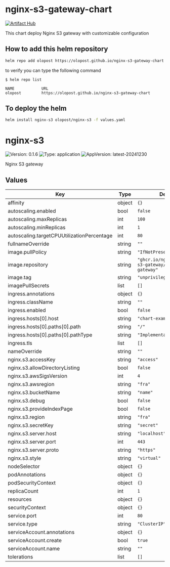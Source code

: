 # nginx-s3-gateway-chart
[![Artifact Hub](https://img.shields.io/endpoint?url=https://artifacthub.io/badge/repository/olopost)](https://artifacthub.io/packages/search?repo=olopost)

This chart deploy Nginx S3 gateway with customizable configuration

## How to add this helm repository

``` sh
helm repo add olopost https://olopost.github.io/nginx-s3-gateway-chart
```

to verify you can type the following command

``` console
$ helm repo list

NAME         	URL
olopost      	https://olopost.github.io/nginx-s3-gateway-chart
```

## To deploy the helm

``` sh
helm install nginx-s3 olopost/nginx-s3 -f values.yaml
```

# nginx-s3

![Version: 0.1.6](https://img.shields.io/badge/Version-0.1.6-informational?style=flat-square) ![Type: application](https://img.shields.io/badge/Type-application-informational?style=flat-square) ![AppVersion: latest-20241230](https://img.shields.io/badge/AppVersion-latest--20241230-informational?style=flat-square)

Nginx S3 gateway

## Values

| Key | Type | Default | Description |
|-----|------|---------|-------------|
| affinity | object | `{}` |  |
| autoscaling.enabled | bool | `false` |  |
| autoscaling.maxReplicas | int | `100` |  |
| autoscaling.minReplicas | int | `1` |  |
| autoscaling.targetCPUUtilizationPercentage | int | `80` |  |
| fullnameOverride | string | `""` |  |
| image.pullPolicy | string | `"IfNotPresent"` |  |
| image.repository | string | `"ghcr.io/nginxinc/nginx-s3-gateway/nginx-oss-s3-gateway"` |  |
| image.tag | string | `"unprivileged-oss"` |  |
| imagePullSecrets | list | `[]` |  |
| ingress.annotations | object | `{}` |  |
| ingress.className | string | `""` |  |
| ingress.enabled | bool | `false` |  |
| ingress.hosts[0].host | string | `"chart-example.local"` |  |
| ingress.hosts[0].paths[0].path | string | `"/"` |  |
| ingress.hosts[0].paths[0].pathType | string | `"ImplementationSpecific"` |  |
| ingress.tls | list | `[]` |  |
| nameOverride | string | `""` |  |
| nginx.s3.accessKey | string | `"access"` |  |
| nginx.s3.allowDirectoryListing | bool | `false` |  |
| nginx.s3.awsSigsVersion | int | `4` |  |
| nginx.s3.awsregion | string | `"fra"` |  |
| nginx.s3.bucketName | string | `"name"` |  |
| nginx.s3.debug | bool | `false` |  |
| nginx.s3.provideIndexPage | bool | `false` |  |
| nginx.s3.region | string | `"fra"` |  |
| nginx.s3.secretKey | string | `"secret"` |  |
| nginx.s3.server.host | string | `"localhost"` |  |
| nginx.s3.server.port | int | `443` |  |
| nginx.s3.server.proto | string | `"https"` |  |
| nginx.s3.style | string | `"virtual"` |  |
| nodeSelector | object | `{}` |  |
| podAnnotations | object | `{}` |  |
| podSecurityContext | object | `{}` |  |
| replicaCount | int | `1` |  |
| resources | object | `{}` |  |
| securityContext | object | `{}` |  |
| service.port | int | `80` |  |
| service.type | string | `"ClusterIP"` |  |
| serviceAccount.annotations | object | `{}` |  |
| serviceAccount.create | bool | `true` |  |
| serviceAccount.name | string | `""` |  |
| tolerations | list | `[]` |  |

